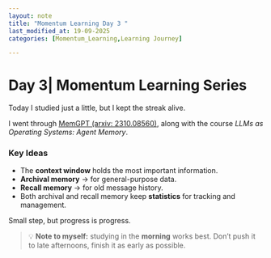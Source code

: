 ```yaml
---
layout: note
title: "Momentum Learning Day 3 "
last_modified_at: 19-09-2025 
categories: [Momentum_Learning,Learning Journey]

---
```

 # Day 3| Momentum Learning Series


Today I studied just a little, but I kept the streak alive.

I went through [MemGPT (arxiv: 2310.08560)](https://arxiv.org/pdf/2310.08560), along with the course *LLMs as Operating Systems: Agent Memory*.

### Key Ideas

* The **context window** holds the most important information.
* **Archival memory** → for general-purpose data.
* **Recall memory** → for old message history.
* Both archival and recall memory keep **statistics** for tracking and management.

Small step, but progress is progress.

> 💡 **Note to myself:** studying in the **morning** works best. Don’t push it to late afternoons, finish it as early as possible.
